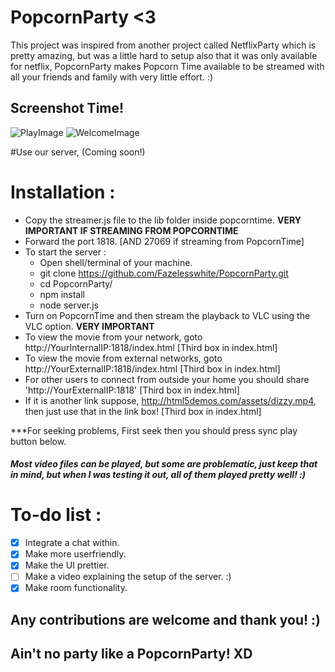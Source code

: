 # PopcornParty <3

This project was inspired from another project called NetflixParty which is pretty amazing, but was a little hard to setup also that it was only available for netflix, PopcornParty makes Popcorn Time available to be streamed with all your friends and family with very little effort. :)

## Screenshot Time!
![PlayImage](http://imgur.com/pJqaweC.png)
![WelcomeImage](http://i.imgur.com/jRo4KgB.png)

#Use our server, (Coming soon!)

# Installation :

* Copy the streamer.js file to the lib folder inside popcorntime. **VERY IMPORTANT IF STREAMING FROM POPCORNTIME**
* Forward the port 1818. [AND 27069 if streaming from PopcornTime]
* To start the server :
  * Open shell/terminal of your machine.
  * git clone https://github.com/Fazelesswhite/PopcornParty.git
  * cd PopcornParty/
  * npm install
  * node server.js
* Turn on PopcornTime and then stream the playback to VLC using the VLC option. **VERY IMPORTANT**
* To view the movie from your network, goto http://YourInternalIP:1818/index.html [Third box in index.html]
* To view the movie from external networks, goto http://YourExternalIP:1818/index.html [Third box in index.html]
* For other users to connect from outside your home you should share 'http://YourExternalIP:1818' [Third box in index.html]
* If it is another link suppose, http://html5demos.com/assets/dizzy.mp4, then just use that in the link box! [Third box in index.html]

***For seeking problems, First seek then you should press sync play button below. 


##### Most video files can be played, but some are problematic, just keep that in mind, but when I was testing it out, all of them played pretty well! :)

# To-do list :

- [x] Integrate a chat within.
- [x] Make more userfriendly.
- [x] Make the UI prettier.
- [ ] Make a video explaining the setup of the server. :)
- [x] Make room functionality.

## Any contributions are welcome and thank you! :)
## Ain't no party like a PopcornParty! XD


